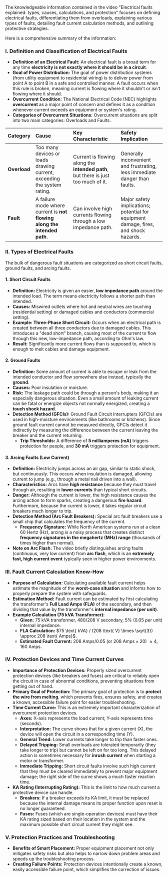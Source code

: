 The knowledgeable information contained in the video "Electrical faults explained: types, causes, calculations, and protection" focuses on defining electrical faults, differentiating them from overloads, explaining various types of faults, detailing fault current calculation methods, and outlining protective strategies.

Here is a comprehensive summary of the information:

### I. Definition and Classification of Electrical Faults

*   **Definition of an Electrical Fault:** An electrical fault is a broad term for any time **electricity is not exactly where it should be in a circuit**.
*   **Goal of Power Distribution:** The goal of power distribution systems (from utility equipment to residential wiring) is to deliver power from point A to point B in a safe and controlled manner. A fault occurs when this rule is broken, meaning current is flowing where it shouldn't or isn't flowing where it should.
*   **Overcurrent Condition:** The National Electrical Code (NEC) highlights **overcurrent** as a major point of concern and defines it as a condition whenever current exceeds an equipment or system's rating.
*   **Categories of Overcurrent Situations:** Overcurrent situations are split into two main categories: Overloads and Faults.

| Category | Cause | Key Characteristic | Safety Implication |
| :--- | :--- | :--- | :--- |
| **Overload** | Too many devices or loads drawing current, exceeding the system rating. | Current is flowing along the **intended path**, but there is just too much of it. | Generally inconvenient and frustrating, less immediate danger than faults. |
| **Fault** | A failure mode where current is **not flowing along the intended path**. | Can involve high currents flowing through a low impedance path. | Major safety implications; potential for equipment damage, fires, and shock hazards. |

### II. Types of Electrical Faults

The bulk of dangerous fault situations are categorized as short circuit faults, ground faults, and arcing faults.

#### 1. Short Circuit Faults

*   **Definition:** Electricity is given an easier, **low impedance path** around the intended load. The term means electricity follows a shorter path than intended.
*   **Causes:** Miswired outlets where hot and neutral wires are touching (residential setting) or damaged cables and conductors (commercial setting).
*   **Example: Three-Phase Short Circuit:** Occurs when an electrical path is created between all three conductors due to damaged cables. This introduces a "dead short" branch, causing most of the current to flow through this new, low-impedance path, according to Ohm's law.
*   **Result:** Significantly more current flows than is supposed to, which is enough to melt cables and damage equipment.

#### 2. Ground Faults

*   **Definition:** Some amount of current is able to escape or leak from the intended conductor and flow somewhere else instead, typically the **ground**.
*   **Causes:** Poor insulation or moisture.
*   **Risk:** The leakage path could be through a person's body, making it an especially dangerous situation. Even a small amount of leaking current can be fatal or energize objects not normally energized, creating a **touch shock hazard**.
*   **Detection Method (GFCIs):** Ground Fault Circuit Interrupters (GFCIs) are used in high-moisture environments (like bathrooms or kitchens). Since ground fault current cannot be measured directly, GFCIs detect it indirectly by measuring the difference between the current leaving the breaker and the current returning.
    *   **Trip Thresholds:** A difference of **5 milliamperes ($\text{mA}$)** triggers protection for people, and **30 $\text{mA}$** triggers protection for equipment.

#### 3. Arcing Faults (Low Current)

*   **Definition:** Electricity jumps across an air gap, similar to static shock, but continuously. This occurs when insulation is damaged, allowing current to jump (e.g., through a metal nail driven into a wall).
*   **Characteristics:** Arcs have **high resistance** because they must travel through air, resulting in **lower currents** than typical short circuits.
*   **Danger:** Although the current is lower, the high resistance causes the arcing action to form sparks, creating a dangerous **fire hazard**. Furthermore, because the current is lower, it takes regular circuit breakers much longer to trip.
*   **Detection Method (Arc Fault Breakers):** Special arc fault breakers use a small chip that calculates the frequency of the current.
    *   **Frequency Signature:** While North American systems run at a clean 60 Hertz ($\text{Hz}$), arcing is a noisy process that creates distinct **frequency signatures in the megahertz ($\text{MHz}$) range** (thousands of times higher than normal).
*   **Note on Arc Flash:** The video briefly distinguishes arcing faults (continuous, very low current) from **arc flash**, which is an **extremely fast, high current event** typically seen in higher power environments.

### III. Fault Current Calculation Know-How

*   **Purpose of Calculation:** Calculating available fault current helps estimate the magnitude of the **worst-case situation** and informs how to properly prepare the system with safeguards.
*   **Estimation Method:** Fault current can be estimated by first calculating the transformer's **Full Load Amps (FLA)** of the secondary, and then dividing that value by the transformer's **internal impedance (per unit)**.
*   **Example Calculation (75 kVA Transformer):**
    *   **Given:** $75 \text{ kVA}$ transformer, $480/208 \text{ V}$ secondary, 5% (0.05 per unit) internal impedance.
    *   **FLA Calculation:** $75 \text{ kVA} / (208 \text{ V} \times \sqrt{3}) \approx 208 \text{ Amps}$.
    *   **Estimated Fault Current:** $208 \text{ Amps} / 0.05$ (or $208 \text{ Amps} \times 20$) $\approx 4,160 \text{ Amps}$.

### IV. Protection Devices and Time Current Curves

*   **Importance of Protection Devices:** Properly sized overcurrent protection devices (like breakers and fuses) are critical to reliably open the circuit in case of abnormal conditions, preventing situations from getting out of hand.
*   **Primary Goal of Protection:** The primary goal of protection is to **protect the wire from melting**, which prevents fires, ensures safety, and creates a known, accessible failure point for easier troubleshooting.
*   **Time Current Curve:** This is an extremely important characterization of overcurrent protection devices.
    *   **Axes:** X-axis represents the load current; Y-axis represents time (seconds).
    *   **Interpretation:** The curve shows that for a given current (X), the device will open the circuit in a corresponding time (Y).
    *   **General Trend:** Lower currents take longer to trip than faster ones.
    *   **Delayed Tripping:** Small overloads are tolerated temporarily (they take longer to trip) but cannot be left on for too long. This delayed action is sometimes necessary for **inrush current** when starting a motor or transformer.
    *   **Immediate Tripping:** Short circuit faults involve such high current that they must be cleared immediately to prevent major equipment damage; the right side of the curve shows a much faster reaction time.
*   **KA Rating (Interrupting Rating):** This is the limit to how much current a protective device can handle.
    *   **Breakers:** If a breaker exceeds its KA limit, it must be replaced because the internal damage means its proper function upon reset is no longer guaranteed.
    *   **Fuses:** Fuses (which are single-operation devices) must have their KA rating sized based on their location in the system and the maximum possible short circuit current they might see.

### V. Protection Practices and Troubleshooting

*   **Benefits of Smart Placement:** Proper equipment placement not only mitigates safety risks but also helps to narrow down problem areas and speeds up the troubleshooting process.
*   **Creating Failure Points:** Protection devices intentionally create a known, easily accessible failure point, which simplifies the correction of issues.
